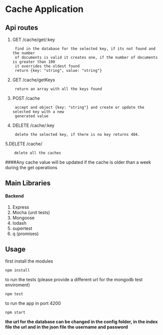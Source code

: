 # Cache Application


## Api routes


1. GET /cache/get/:key

        find in the database for the selected key, if its not found and the number 
        of documents is valid it creates one, if the number of documents is greater than 100
        it overrides the oldest found
        return {key: "string", value: "string"}

2. GET /cache/getKeys 

        return an array with all the keys found
        
        
3. POST /cache

        accept and object {key: "string"} and create or update the selected key with a new
        generated value

4. DELETE /cache/:key

        delete the selected key, if there is no key returns 404. 

5.DELETE /cache/

        delete all the caches
        
 
####Any cache value will be updated if the cache is older than a week during the get operations
        
  
## Main Libraries


#### Backend
1. Express
2. Mocha (unit tests)
3. Mongoose 
4. lodash
5. supertest
6. q (promises)



## Usage

first install the modules

    npm install

to run the tests (please provide a different url for the mongodb test enviroment)

    npm test
    


to run the app in port 4200 

    npm start
    

**the url for the database can be changed in the config folder, 
in the index file the url and in the json file the username and password**